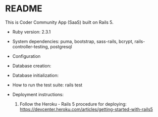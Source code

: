 # README

This is Coder Community App (SaaS) built on Rails 5.

* Ruby version: 2.3.1

* System dependencies: puma, bootstrap, sass-rails, bcrypt, rails-controller-testing, postgresql

* Configuration

* Database creation: 

* Database initialization:

* How to run the test suite: rails test

* Deployment instructions:
  1) Follow the Heroku - Rails 5 procedure for deploying: <https://devcenter.heroku.com/articles/getting-started-with-rails5>
